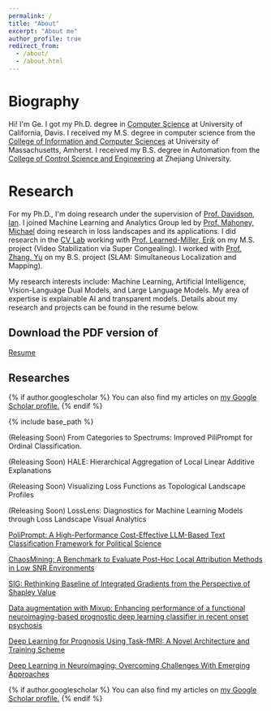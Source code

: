 ```yaml
---
permalink: /
title: "About"
excerpt: "About me"
author_profile: true
redirect_from: 
  - /about/
  - /about.html
---
```


Biography
======
Hi! I'm Ge. I got my Ph.D. degree in [Computer Science](https://cs.ucdavis.edu/) at University of California, Davis. I received my M.S. degree in computer science from the [College of Information and Computer Sciences](https://www.cics.umass.edu/) at University of Massachusetts, Amherst. I received my B.S. degree in Automation from the [College of Control Science and Engineering](http://www.cse.zju.edu.cn/cseenglish/main.htm) at Zhejiang University.

Research
======
For my Ph.D., I'm doing research under the supervision of [Prof. Davidson, Ian](https://faculty.engineering.ucdavis.edu/davidson/). I joined Machine Learning and Analytics Group led by [Prof. Mahoney, Michael](https://crd.lbl.gov/divisions/scidata/mla/staff/michael-mahoney/) doing research in loss landscapes and its applications. I did research in the [CV Lab](http://vis-www.cs.umass.edu/?_ga=2.8406261.13071005.1539107294-754893335.1516127699) working with [Prof. Learned-Miller, Erik](https://people.cs.umass.edu/~elm/papers_by_student.html) on my M.S. project (Video Stabilization via Super Congealing). I worked with [Prof. Zhang, Yu](https://person.zju.edu.cn/en/zhangyu) on my B.S. project (SLAM: Simultaneous Localization and Mapping).

My research interests include: Machine Learning, Artificial Intelligence, Vision-Language Dual Models, and Large Language Models. My area of expertise is explainable AI and transparent models. Details about my research and projects can be found in the resume below.

Download the PDF version of
------
[Resume](https://geshijoker.github.io/files/resume.pdf)

Researches
------

{% if author.googlescholar %}
  You can also find my articles on <u><a href="{{author.googlescholar}}">my Google Scholar profile</a>.</u>
{% endif %}

{% include base_path %}
  <!-- (Wait!) CRF-transplant: Post-hoc Processing Module Transplant Guarantees Improvements <br /> -->

  (Releasing Soon) From Categories to Spectrums: Improved PiliPrompt for Ordinal Classification. <br />

  (Releasing Soon) HALE: Hierarchical Aggregation of Local Linear Additive Explanations <br />

  (Releasing Soon) Visualizing Loss Functions as Topological Landscape Profiles <br />

  (Releasing Soon) LossLens: Diagnostics for Machine Learning Models through Loss Landscape Visual Analytics <br />

  [PoliPrompt: A High-Performance Cost-Effective LLM-Based Text Classification Framework for Political Science](https://arxiv.org/pdf/2409.01466) <br />

  [ChaosMining: A Benchmark to Evaluate Post-Hoc Local Attribution Methods in Low SNR Environments](https://arxiv.org/abs/2406.12150) <br />

  [SIG: Rethinking Baseline of Integrated Gradients from the Perspective of Shapley Value](https://arxiv.org/abs/2310.04821) <br />

  [Data augmentation with Mixup: Enhancing performance of a functional neuroimaging-based prognostic deep learning classifier in recent onset psychosis](https://www.sciencedirect.com/science/article/pii/S2213158222002790) <br />

  [Deep Learning for Prognosis Using Task-fMRI: A Novel Architecture and Training Scheme](https://dl.acm.org/doi/abs/10.1145/3534678.3539362) <br />

  [Deep Learning in Neuroimaging: Overcoming Challenges With Emerging Approaches](https://www.ncbi.nlm.nih.gov/pmc/articles/PMC9200984/) <br />

{% if author.googlescholar %}
  You can also find my articles on <u><a href="{{author.googlescholar}}">my Google Scholar profile</a>.</u>
{% endif %}
